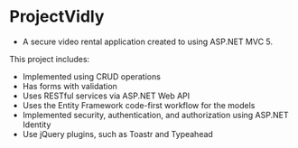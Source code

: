 # ProjectVidly

* A secure video rental application created to using ASP.NET MVC 5.

This project includes:
* Implemented using CRUD operations
* Has forms with validation
* Uses RESTful services via ASP.NET Web API
* Uses the Entity Framework code-first workflow for the models
* Implemented security, authentication, and authorization using ASP.NET Identity
* Use jQuery plugins, such as Toastr and Typeahead
